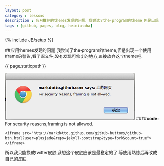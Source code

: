 ```yaml
---
layout: post
category : lessons
description : 应用推荐的themes发现的问题，我尝试了the-program的theme,但是出现一个使用iframe的警告,看了源文件,没有发现可修复的地方,直接放弃这个theme吧.
tags : [github, pages, blog, heiniuhaha]
---
```

{% include JB/setup %}

##应用themes发现的问题
我尝试了the-program的theme,但是出现一个使用iframe的警告,看了源文件,没有发现可修复的地方,直接放弃这个theme吧.

{{ page.staticpath }}


![theme iframe waring](/assets/themes/twitter/img/theme-iframe.png "theme iframe waring")
####**code:**
	For security reasons,framing is not allowed.
		
	<iframe src="http://markdotto.github.com/github-buttons/github-btn.html?user=plusjade&repo=jekyll-bootstrap&type=fork&count=true"></iframe>
		
所以我只能换成twitter皮肤,我想这个皮肤应该是最稳定的了.等使用熟练后再改成自己的皮肤.